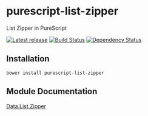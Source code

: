 # purescript-list-zipper
List Zipper in PureScript

[![Latest release](http://img.shields.io/bower/v/purescript-list-zipper.svg)](https://github.com/purescript/purescript-list-zipper/releases)
[![Build Status](https://travis-ci.org/DavidHarrison/purescript-list-zipper.svg?branch=master)](https://travis-ci.org/DavidHarrison/purescript-list-zipper)
[![Dependency Status](https://www.versioneye.com/user/projects/55a0a73b323939001700016e/badge.svg?style=flat)](https://www.versioneye.com/user/projects/55a0a73b323939001700016e)

## Installation

```
bower install purescript-list-zipper
```

## Module Documentation

[Data.List.Zipper](docs/Data/List/Zipper.md)
